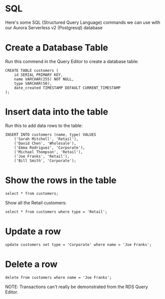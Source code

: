 # SQL 

Here's some SQL (Structured Query Language) commands we can use with our Aurora Serverless v2 (Postgresql) database


# Create a Database Table

Run this commend in the Query Editor to create a database table:
```
CREATE TABLE customers (
    id SERIAL PRIMARY KEY,
    name VARCHAR(255) NOT NULL,
    type VARCHAR(50),
    date_created TIMESTAMP DEFAULT CURRENT_TIMESTAMP
);

```

# Insert data into the table

Run this to add data rows to the table:
```
INSERT INTO customers (name, type) VALUES
    ('Sarah Mitchell', 'Retail'),
    ('David Chen', 'Wholesale'),
    ('Emma Rodriguez', 'Corporate'),
    ('Michael Thompson', 'Retail'),
    ('Joe Franks', 'Retail'),
    ('Bill Smith', 'Corporate');

```

# Show the rows in the table

```
select * from customers;
```

Show all the Retail customers:
```
select * from customers where type = 'Retail';
```

# Update a row

```
update customers set type = 'Corporate' where name = 'Joe Franks';
```
# Delete a row

```
delete from customers where name = 'Joe Franks';
```

NOTE: Transactions can't really be demonstrated from the RDS Query Editor.
